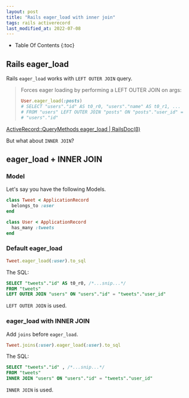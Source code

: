 ```yaml
---
layout: post
title: "Rails eager_load with inner join"
tags: rails activerecord
last_modified_at: 2022-07-08
---
```


* Table Of Contents
{:toc}

## Rails eager_load

Rails `eager_load` works with `LEFT OUTER JOIN` query.

> Forces eager loading by performing a LEFT OUTER JOIN on args:
>
> ```rb
> User.eager_load(:posts)
> # SELECT "users"."id" AS t0_r0, "users"."name" AS t0_r1, ...
> # FROM "users" LEFT OUTER JOIN "posts" ON "posts"."user_id" =
> # "users"."id"
> ```

[ActiveRecord::QueryMethods eager_load \| RailsDoc(β)](https://railsdoc.github.io/classes/ActiveRecord/QueryMethods.html#method-i-eager_load)

But what about `INNER JOIN`?

## eager_load + INNER JOIN

### Model

Let's say you have the following Models.

```rb
class Tweet < ApplicationRecord
  belongs_to :user
end

class User < ApplicationRecord
  has_many :tweets
end
```

### Default eager_load

```rb
Tweet.eager_load(:user).to_sql
```

The SQL:

```sql
SELECT "tweets"."id" AS t0_r0, /*...snip...*/
FROM "tweets"
LEFT OUTER JOIN "users" ON "users"."id" = "tweets"."user_id"
```

`LEFT OUTER JOIN` is used.

### eager_load with INNER JOIN

Add `joins` before `eager_load`.

```rb
Tweet.joins(:user).eager_load(:user).to_sql
```

The SQL:

```sql
SELECT "tweets"."id" , /*...snip...*/
FROM "tweets"
INNER JOIN "users" ON "users"."id" = "tweets"."user_id"
```

`INNER JOIN` is used.
